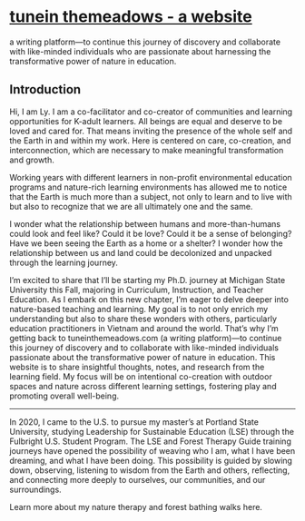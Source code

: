 # [tunein themeadows - a website](https://tuneinthemeadows.github.io)
a writing platform—to continue this journey of discovery and collaborate with like-minded individuals who are passionate about harnessing the transformative power of nature in education.

## Introduction
Hi, I am Ly. I am a co-facilitator and co-creator of communities and learning opportunities for K-adult learners. All beings are equal and deserve to be loved and cared for. That means inviting the presence of the whole self and the Earth in and within my work. Here is centered on care, co-creation, and interconnection, which are necessary to make meaningful transformation and growth.

Working years with different learners in non-profit environmental education programs and nature-rich learning environments has allowed me to notice that the Earth is much more than a subject, not only to learn and to live with but also to recognize that we are all ultimately one and the same.

I wonder what the relationship between humans and more-than-humans could look and feel like? Could it be love? Could it be a sense of belonging? Have we been seeing the Earth as a home or a shelter? I wonder how the relationship between us and land could be decolonized and unpacked through the learning journey.

I’m excited to share that I’ll be starting my Ph.D. journey at Michigan State University this Fall, majoring in Curriculum, Instruction, and Teacher Education. As I embark on this new chapter, I’m eager to delve deeper into nature-based teaching and learning. My goal is to not only enrich my understanding but also to share these wonders with others, particularly education practitioners in Vietnam and around the world. That’s why I’m getting back to tuneinthemeadows.com (a writing platform)—to continue this journey of discovery and to collaborate with like-minded individuals passionate about the transformative power of nature in education.
This website is to share insightful thoughts, notes, and research from the learning field. My focus will be on intentional co-creation with outdoor spaces and nature across different learning settings, fostering play and promoting overall well-being.

---

In 2020, I came to the U.S. to pursue my master’s at Portland State University, studying Leadership for Sustainable Education (LSE) through the Fulbright U.S. Student Program. The LSE and Forest Therapy Guide training journeys have opened the possibility of weaving who I am, what I have been dreaming, and what I have been doing. This possibility is guided by slowing down, observing, listening to wisdom from the Earth and others, reflecting, and connecting more deeply to ourselves, our communities, and our surroundings.

Learn more about my nature therapy and forest bathing walks here.
